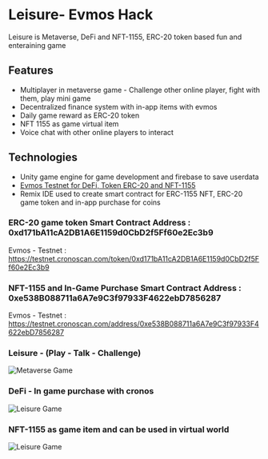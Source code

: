 # Leisure- Evmos Hack
Leisure is Metaverse, DeFi and NFT-1155, ERC-20 token based fun and enteraining game

## Features
- Multiplayer in metaverse game - Challenge other online player, fight with them, play mini game
- Decentralized finance system with in-app items with evmos
- Daily game reward as ERC-20 token
- NFT 1155 as game virtual item
- Voice chat with other online players to interact


## Technologies
- Unity game engine for game development and firebase to save userdata
- [Evmos Testnet for DeFi, Token ERC-20 and NFT-1155](https://github.com/MoralisCronosHack-2022/CronMoralis_MetaWorld/blob/main/Cronos.md)
- Remix IDE used to create smart contract for ERC-1155 NFT, ERC-20 game token and in-app purchase for coins

### ERC-20 game token Smart Contract Address : 0xd171bA11cA2DB1A6E1159d0CbD2f5Ff60e2Ec3b9
Evmos - Testnet : https://testnet.cronoscan.com/token/0xd171bA11cA2DB1A6E1159d0CbD2f5Ff60e2Ec3b9

### NFT-1155 and In-Game Purchase Smart Contract Address : 0xe538B088711a6A7e9C3f97933F4622ebD7856287
Evmos - Testnet : https://testnet.cronoscan.com/address/0xe538B088711a6A7e9C3f97933F4622ebD7856287


### Leisure - (Play - Talk - Challenge)
![Metaverse Game](/Images/CronosMoralis5.jpg)

### DeFi - In game purchase with cronos
![Leisure Game](/Images/CronosMoralis2.jpg)

### NFT-1155 as game item and can be used in virtual world
![Leisure Game](/Images/CronosMoralis3.jpg)
